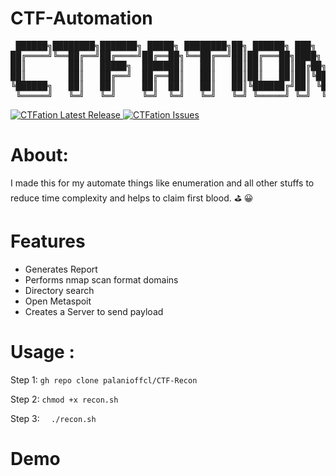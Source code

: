 # CTF-Automation

<pre>
 ██████╗████████╗███████╗ █████╗ ████████╗██╗ ██████╗ ███╗   ██╗
██╔════╝╚══██╔══╝██╔════╝██╔══██╗╚══██╔══╝██║██╔═══██╗████╗  ██║
██║        ██║   █████╗  ███████║   ██║   ██║██║   ██║██╔██╗ ██║
██║        ██║   ██╔══╝  ██╔══██║   ██║   ██║██║   ██║██║╚██╗██║
╚██████╗   ██║   ██║     ██║  ██║   ██║   ██║╚██████╔╝██║ ╚████║
 ╚═════╝   ╚═╝   ╚═╝     ╚═╝  ╚═╝   ╚═╝   ╚═╝ ╚═════╝ ╚═╝  ╚═══╝                                                               
</pre>

<a align="center">
<a href="https://github.com/palanioffcl/ctfation" target="_blank">
<img src="https://img.shields.io/badge/version-v1.0.1-informational?&logo=none" alt="CTFation Latest Release" />
<a href="https://github.com/palanioffcl/ctfation/issues" target="_blank"><img src="https://img.shields.io/github/issues/palanioffcl/CTFation?color=red&logo=none" alt="CTFation Issues" /></a>

# About: 

I made this for my automate things like enumeration and all other
stuffs to reduce time complexity and helps to claim first blood. ⛳ 😀

# Features

 * Generates Report
 * Performs nmap scan format domains
 * Directory search
 * Open Metaspoit
 * Creates a Server to send payload

# Usage :

 Step 1:  ```gh repo clone palanioffcl/CTF-Recon```
   
 Step 2:  ```chmod +x recon.sh```

 Step 3:  ```  ./recon.sh```

# Demo



